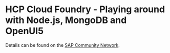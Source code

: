 # HCP Cloud Foundry - Playing around with Node.js, MongoDB and OpenUI5

Details can be found on the [SAP Community Network](http://scn.sap.com/community/developer-center/cloud-platform/blog/2016/09/04/hcp-cloud-foundry--playing-around-with-node-mongodb-and-ui5).